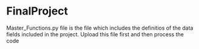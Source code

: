 # FinalProject

Master_Functions.py file is the file which includes the definitios of the data fields included in the project.
Upload this file first and then process the code
